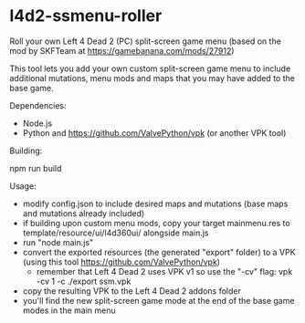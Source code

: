 # l4d2-ssmenu-roller
Roll your own Left 4 Dead 2 (PC) split-screen game menu (based on the mod by SKFTeam at https://gamebanana.com/mods/27912)

This tool lets you add your own custom split-screen game menu to include additional mutations, menu mods and maps that you may have added to the base game.

Dependencies:

- Node.js
- Python and https://github.com/ValvePython/vpk (or another VPK tool)

Building:

npm run build

Usage:

- modify config.json to include desired maps and mutations (base maps and mutations already included)
- if building upon custom menu mods, copy your target mainmenu.res to template/resource/ui/l4d360ui/ alongside main.js
- run "node main.js"
- convert the exported resources (the generated "export" folder) to a VPK (using this tool https://github.com/ValvePython/vpk)
    - remember that Left 4 Dead 2 uses VPK v1 so use the "-cv" flag: vpk -cv 1 -c ./export ssm.vpk
- copy the resulting VPK to the Left 4 Dead 2 addons folder
- you'll find the new split-screen game mode at the end of the base game modes in the main menu